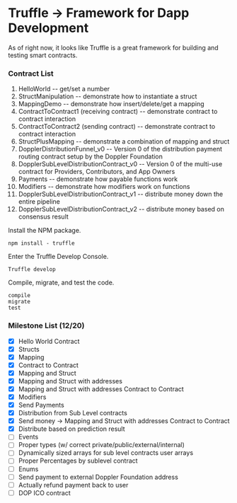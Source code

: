 # Truffle &rarr; Framework for Dapp Development

As of right now, it looks like Truffle is a great framework for building and testing smart contracts.

### Contract List
1. HelloWorld -- get/set a number <br/>
2. StructManipulation -- demonstrate how to instantiate a struct <br/>
3. MappingDemo -- demonstrate how insert/delete/get a mapping <br/>
4. ContractToContract1 (receiving contract) -- demonstrate contract to contract interaction <br/>
5. ContractToContract2 (sending contract) -- demonstrate contract to contract interaction <br/>
6. StructPlusMapping -- demonstrate a combination of mapping and struct <br/>
7. DopplerDistributionFunnel_v0 -- Version 0 of the distribution payment routing contract setup by the Doppler Foundation <br/>
8. DopplerSubLevelDistributionContract_v0 -- Version 0 of the multi-use contract for Providers, Contributors, and App Owners <br/>
9. Payments -- demonstrate how payable functions work <br />
10. Modifiers -- demonstrate how modifiers work on functions <br />
11. DopplerSubLevelDistributionContract_v1 -- distribute money down the entire pipeline <br/>
12. DopplerSubLevelDistributionContract_v2 -- distribute money based on consensus result <br/>

Install the NPM package.
```
npm install - truffle
```

Enter the Truffle Develop Console.
```
Truffle develop
```

Compile, migrate, and test the code.
```
compile
migrate
test
```

### Milestone List (12/20)
- [x] Hello World Contract
- [x] Structs
- [x] Mapping
- [x] Contract to Contract
- [x] Mapping and Struct
- [x] Mapping and Struct with addresses
- [x] Mapping and Struct with addresses Contract to Contract
- [x] Modifiers
- [x] Send Payments
- [x] Distribution from Sub Level contracts
- [x] Send money &rarr; Mapping and Struct with addresses Contract to Contract
- [x] Distribute based on prediction result
- [ ] Events
- [ ] Proper types (w/ correct private/public/external/internal)
- [ ] Dynamically sized arrays for sub level contracts user arrays
- [ ] Proper Percentages by sublevel contract
- [ ] Enums
- [ ] Send payment to external Doppler Foundation address
- [ ] Actually refund payment back to user
- [ ] DOP ICO contract
